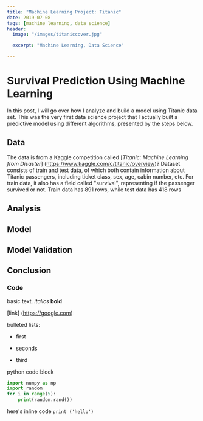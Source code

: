 ```yaml
---
title: "Machine Learning Project: Titanic"
date: 2019-07-08
tags: [machine learning, data science]
header:
  image: "/images/titaniccover.jpg"

  excerpt: "Machine Learning, Data Science"

---
```


# Survival Prediction Using Machine Learning
In this post, I will go over how I analyze and build a model using Titanic data set. This was the very first data science project that I actually built a predictive model using different algorithms, presented by the steps below.
## Data
The data is from a Kaggle competition called [*Titanic: Machine Learning from Disaster*] (https://www.kaggle.com/c/titanic/overview)?
Dataset consists of train and test data, of which both contain information about Titanic passengers, including ticket class, sex, age, cabin number, etc. For train data, it also has a field called "survival", representing if the passenger survived or not. Train data has 891 rows, while test data has 418 rows

## Analysis

## Model

## Model Validation

## Conclusion


### Code

basic text.
*italics*
**bold**

[link] (https://google.com)

bulleted lists:

* first
+ seconds
- third

python code block

``` python
import numpy as np
import random
for i in range(5):
    print(random.rand())

```

here's inline code `print ('hello')`
